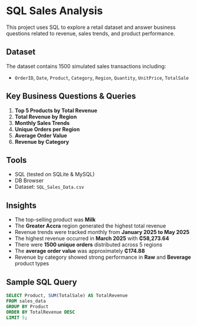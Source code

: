 # SQL Sales Analysis

This project uses SQL to explore a retail dataset and answer business questions related to revenue, sales trends, and product performance.

## Dataset

The dataset contains 1500 simulated sales transactions including:
- `OrderID`, `Date`, `Product`, `Category`, `Region`, `Quantity`, `UnitPrice`, `TotalSale`

## Key Business Questions & Queries

1. **Top 5 Products by Total Revenue**  
2. **Total Revenue by Region**  
3. **Monthly Sales Trends**  
4. **Unique Orders per Region**  
5. **Average Order Value**  
6. **Revenue by Category**

## Tools
- SQL (tested on SQLite & MySQL)
- DB Browser
- Dataset: `SQL_Sales_Data.csv`

## Insights
- The top-selling product was **Milk**
- The **Greater Accra** region generated the highest total revenue
- Revenue trends were tracked monthly from **January 2025 to May 2025**
- The highest revenue occurred in **March 2025** with **₵58,273.64**
- There were **1500 unique orders** distributed across 5 regions
- The **average order value** was approximately **₵174.88**
- Revenue by category showed strong performance in **Raw** and **Beverage** product types

## Sample SQL Query

```sql
SELECT Product, SUM(TotalSale) AS TotalRevenue
FROM sales_data
GROUP BY Product
ORDER BY TotalRevenue DESC
LIMIT 5;
